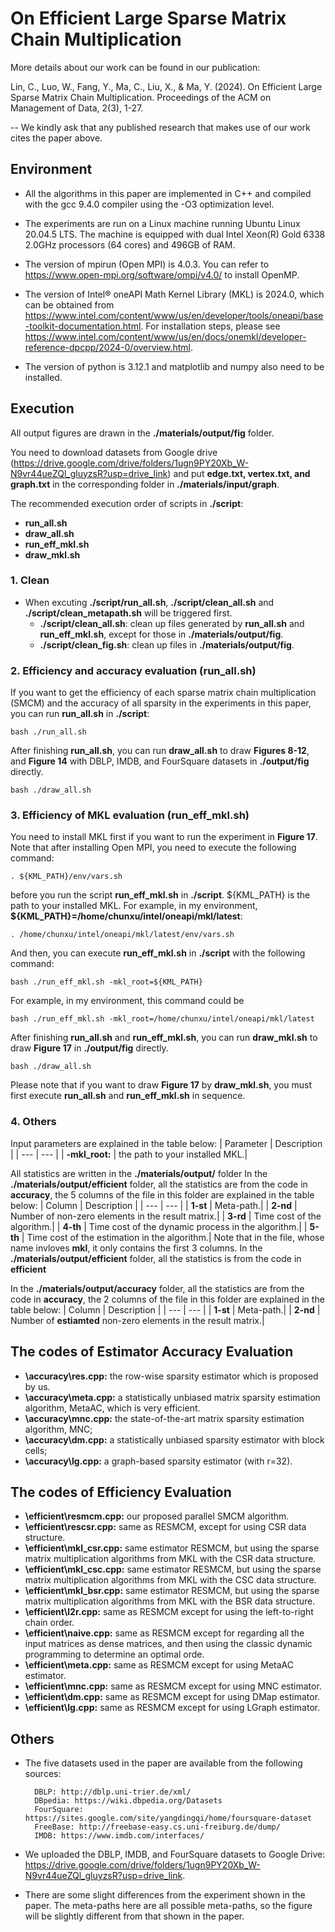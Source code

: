 # On Efficient Large Sparse Matrix Chain Multiplication
More details about our work can be found in our publication:

Lin, C., Luo, W., Fang, Y., Ma, C., Liu, X., & Ma, Y. (2024). On Efficient Large Sparse Matrix Chain Multiplication. Proceedings of the ACM on Management of Data, 2(3), 1-27.

-- We kindly ask that any published research that makes use of our work cites the paper above.

## Environment
* All the algorithms in this paper are implemented in C++ and compiled with the gcc 9.4.0 compiler using the -O3 optimization level.

* The experiments are run on a Linux machine running Ubuntu Linux 20.04.5 LTS. The machine is equipped with dual Intel Xeon(R) Gold 6338 2.0GHz processors (64 cores) and 496GB of RAM.

* The version of mpirun (Open MPI) is 4.0.3. You can refer to https://www.open-mpi.org/software/ompi/v4.0/ to install OpenMP.

* The version of Intel® oneAPI Math Kernel Library (MKL) is 2024.0, which can be obtained from https://www.intel.com/content/www/us/en/developer/tools/oneapi/base-toolkit-documentation.html. For installation steps, please see https://www.intel.com/content/www/us/en/docs/onemkl/developer-reference-dpcpp/2024-0/overview.html.

* The version of python is 3.12.1 and matplotlib and numpy also need to be installed.


## Execution
All output figures are drawn in the **./materials/output/fig** folder. 

You need to download datasets from Google drive (https://drive.google.com/drive/folders/1ugn9PY20Xb_W-N9vr44ueZQl_gluyzsR?usp=drive_link) and put **edge.txt, vertex.txt, and graph.txt** in the corresponding folder in **./materials/input/graph**.

The recommended execution order of scripts in **./script**: 
+ **run_all.sh**
+ **draw_all.sh**
+ **run_eff_mkl.sh**
+ **draw_mkl.sh**
### 1. Clean
* When excuting **./script/run_all.sh**, **./script/clean_all.sh** and **./script/clean_metapath.sh** will be triggered first.
  * **./script/clean_all.sh**: clean up files generated by **run_all.sh** and **run_eff_mkl.sh**, except for those in **./materials/output/fig**.
  * **./script/clean_fig.sh**: clean up files in **./materials/output/fig**.
 <!-- and **./script/run_eff_mkl.sh** is not triggered. You need to excute **./script/run_eff_mkl.sh** separately. -->

### 2. Efficiency and accuracy evaluation (run_all.sh)
If you want to get the efficiency of each sparse matrix chain multiplication (SMCM) and the accuracy of all sparsity in the experiments in this paper, you can run **run_all.sh** in **./script**:
```
bash ./run_all.sh
```
After finishing **run_all.sh**, you can run **draw_all.sh** to draw **Figures 8-12**, and **Figure 14** with DBLP, IMDB, and FourSquare datasets in **./output/fig** directly.
```
bash ./draw_all.sh
```

 ### 3. Efficiency of MKL evaluation (run_eff_mkl.sh)
You need to install MKL first if you want to run the experiment in  **Figure 17**. Note that after installing Open MPI, you need to execute the following command:
```
. ${KML_PATH}/env/vars.sh
```
before you run the script **run_eff_mkl.sh** in **./script**. ${KML_PATH} is the path to your installed MKL. For example, in my environment, **\$\{KML\_PATH\}=/home/chunxu/intel/oneapi/mkl/latest**:
```
. /home/chunxu/intel/oneapi/mkl/latest/env/vars.sh
```

And then,  you can execute **run_eff_mkl.sh** in **./script** with the following command:
```
bash ./run_eff_mkl.sh -mkl_root=${KML_PATH}
```
For example, in my environment, this command could be 
```
bash ./run_eff_mkl.sh -mkl_root=/home/chunxu/intel/oneapi/mkl/latest
```

After finishing **run_all.sh** and **run_eff_mkl.sh**, you can run **draw_mkl.sh** to draw **Figure 17** in **./output/fig** directly.
```
bash ./draw_all.sh
```
Please note that if you want to draw **Figure 17** by **draw_mkl.sh**, you must first execute **run_all.sh** and **run_eff_mkl.sh** in sequence.

### 4. Others
Input parameters are explained in the table below:
| Parameter | Description |
| --- | --- |
| **-mkl_root:** | the path to your installed MKL.|

All statistics are written in the **./materials/output/** folder
In the **./materials/output/efficient** folder, all the statistics are from the code in **accuracy**, the 5 columns of the file in this folder are explained in the table below:
| Column | Description |
| --- | --- |
| **1-st** | Meta-path.|
| **2-nd** | Number of non-zero elements in the result matrix.|
| **3-rd** | Time cost of the algorithm.|
| **4-th** | Time cost of the dynamic process in the algorithm.|
| **5-th** | Time cost of the estimation in the algorithm.|
Note that in the file, whose name invloves **mkl**, it only contains the first 3 columns.
In the **./materials/output/efficient** folder, all the statistics is from the code in **efficient**

In the **./materials/output/accuracy** folder, all the statistics are from the code in **accuracy**, the 2 columns of the file in this folder are explained in the table below:
| Column | Description |
| --- | --- |
| **1-st** | Meta-path.|
| **2-nd** | Number of **estiamted** non-zero elements in the result matrix.|


## The codes of Estimator Accuracy Evaluation
* **\accuracy\res.cpp:** the row-wise sparsity estimator which is proposed by us. 
* **\accuracy\meta.cpp:** a statistically unbiased matrix sparsity estimation algorithm, MetaAC, which is very efficient.
* **\accuracy\mnc.cpp:** the state-of-the-art matrix sparsity estimation algorithm, MNC;
* **\accuracy\dm.cpp:** a statistically unbiased sparsity estimator with block cells;
* **\accuracy\lg.cpp:** a graph-based sparsity estimator (with r=32).

## The codes of Efficiency Evaluation
* **\efficient\resmcm.cpp:** our proposed parallel SMCM algorithm.
* **\efficient\rescsr.cpp:** same as RESMCM, except for using CSR data structure.
* **\efficient\mkl_csr.cpp:** same estimator RESMCM, but using the sparse matrix multiplication algorithms from MKL with the CSR data structure.
* **\efficient\mkl_csc.cpp:** same estimator RESMCM, but using the sparse matrix multiplication algorithms from MKL with the CSC data structure.
* **\efficient\mkl_bsr.cpp:** same estimator RESMCM, but using the sparse matrix multiplication algorithms from MKL with the BSR data structure.
* **\efficient\l2r.cpp:** same as RESMCM except for using the left-to-right chain order.
* **\efficient\naive.cpp:** same as RESMCM except for regarding all the input matrices as dense matrices, and then using the classic dynamic programming to determine an optimal orde.
* **\efficient\meta.cpp:** same as RESMCM except for using MetaAC estimator.
* **\efficient\mnc.cpp:** same as RESMCM except for using MNC estimator.
* **\efficient\dm.cpp:** same as RESMCM except for using DMap estimator.
* **\efficient\lg.cpp:** same as RESMCM except for using LGraph estimator.

## Others
* The five datasets used in the paper are available from the following sources:

        DBLP: http://dblp.uni-trier.de/xml/
        DBpedia: https://wiki.dbpedia.org/Datasets
        FourSquare: https://sites.google.com/site/yangdingqi/home/foursquare-dataset
        FreeBase: http://freebase-easy.cs.uni-freiburg.de/dump/
        IMDB: https://www.imdb.com/interfaces/

* We uploaded the DBLP, IMDB, and FourSquare datasets to Google Drive:  https://drive.google.com/drive/folders/1ugn9PY20Xb_W-N9vr44ueZQl_gluyzsR?usp=drive_link.
* There are some slight differences from the experiment shown in the paper. The meta-paths here are all possible meta-paths, so the figure will be slightly different from that shown in the paper.

